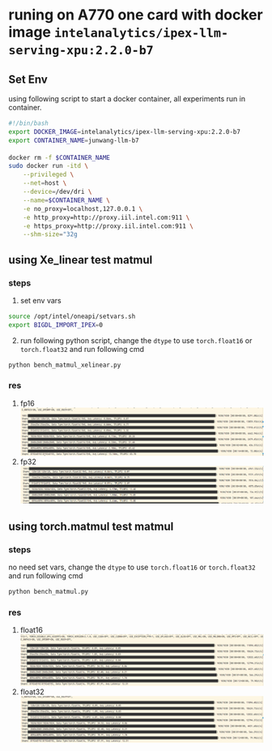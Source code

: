 # runing on A770 one card with docker image `intelanalytics/ipex-llm-serving-xpu:2.2.0-b7`

## Set Env

using following script to start a docker container, all experiments run in container.

```bash
#!/bin/bash
export DOCKER_IMAGE=intelanalytics/ipex-llm-serving-xpu:2.2.0-b7
export CONTAINER_NAME=junwang-llm-b7

docker rm -f $CONTAINER_NAME
sudo docker run -itd \
    --privileged \
    --net=host \
    --device=/dev/dri \
    --name=$CONTAINER_NAME \
    -e no_proxy=localhost,127.0.0.1 \
    -e http_proxy=http://proxy.iil.intel.com:911 \
    -e https_proxy=http://proxy.iil.intel.com:911 \
    --shm-size="32g
```

## using Xe_linear test matmul

### steps

1. set env vars

```bash
source /opt/intel/oneapi/setvars.sh
export BIGDL_IMPORT_IPEX=0
```

2. run following python script, change the `dtype` to use `torch.float16` or `torch.float32` and run following cmd

```bash
python bench_matmul_xelinear.py
```

### res

1. fp16
![](2024-12-09-16-33-51.png)
2. fp32
![](2024-12-09-16-40-59.png)

## using torch.matmul test matmul

### steps

no need set vars, change the `dtype` to use `torch.float16` or `torch.float32` and run following cmd

```bash
python bench_matmul.py
```

### res

1. float16
![](2024-12-09-16-30-56.png)
2. float32
![](2024-12-09-16-31-54.png)
